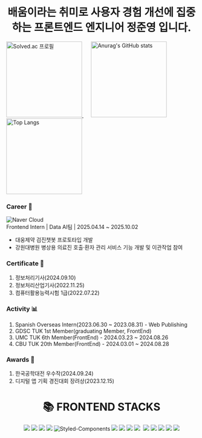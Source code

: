 <h1 align="center">배움이라는 취미로 사용자 경험 개선에 집중하는 프론트엔드 엔지니어 정준영 입니다.</h1>


<div align="left">
  <a href="https://solved.ac/jk9829249">
    <img src="http://mazassumnida.wtf/api/v2/generate_badge?boj=jk9829249" alt="Solved.ac 프로필" height="200px" />
  </a>
  <img src="https://github-readme-stats.vercel.app/api?username=Jayjunyoung&show_icons=true&theme=tokyonight" alt="Anurag's GitHub stats" height="200px" style="margin-left: 20px;"/>
  <img src="https://github-readme-stats.vercel.app/api/top-langs/?username=Jayjunyoung&layout=compact&theme=tokyonight" alt="Top Langs" height="200px"/>
</div>

### Career 💼
![Naver Cloud](https://img.shields.io/badge/Naver%20Cloud-04C75A?style=flat&logo=naver&logoColor=white) <br>
Frontend Intern | Data AI팀 | 2025.04.14 ~ 2025.10.02<br>
<ul>
  <li>대웅제약 검진챗봇 프로토타입 개발</li>
  <li>강원대병원 병상용 의료진 호출·환자 관리 서비스 기능 개발 및 이관작업 참여</li>
</ul>



### Certificate 🪪
1. 정보처리기사(2024.09.10)
2. 정보처리산업기사(2022.11.25)
3. 컴퓨터활용능력시험 1급(2022.07.22) 

### Activity 📊
1. Spanish Overseas Intern(2023.06.30 ~ 2023.08.31) - Web Publishing
2. GDSC TUK 1st Member(graduating Member, FrontEnd)
3. UMC TUK 6th Member(FrontEnd) - 2024.03.23 ~ 2024.08.26
4. CBU TUK 20th Member(FrontEnd) - 2024.03.01 ~ 2024.08.28

### Awards 👑 
1. 한국공학대전 우수작(2024.09.24)
2. 디지털 앱 기획 경진대회 장려상(2023.12.15)

<div align=center><h1>📚 FRONTEND STACKS</h1></div>

<div align=center> 
  <img src="https://img.shields.io/badge/javascript-F7DF1E?style=for-the-badge&logo=javascript&logoColor=white">
  <img src="https://img.shields.io/badge/typescript-3178C6?style=for-the-badge&logo=typescript&logoColor=white">
  <img src="https://img.shields.io/badge/react-61DAFB?style=for-the-badge&logo=react&logoColor=white">
  <img src="https://img.shields.io/badge/Next.js-000000?style=for-the-badge&logo=Next.js&logoColor=white"/>
  <img alt="Styled-Components" src="https://img.shields.io/badge/Styled Components-DB7093.svg?&style=for-the-badge&logo=styled-components&logoColor=white"/>
  <img src="https://img.shields.io/badge/Recoil-3578E5?style=for-the-badge&logo=recoil&logoColor=white" />
  <img src="https://img.shields.io/badge/tailwindcss-%2338B2AC.svg?style=for-the-badge&logo=tailwind-css&logoColor=white" />
  <img src="https://img.shields.io/badge/daisyui-5A0EF8?style=for-the-badge&logo=daisyui&logoColor=white" />
  <img src="https://img.shields.io/badge/zustand-3578E5?style=for-the-badge&logo=zustand&logoColor=white" />
  <img scr="https://img.shields.io/badge/-React%20Query-FF4154?style=for-the-badge&logo=react%20query&logoColor=white" />
  <img src="https://img.shields.io/badge/React_Router-CA4245?style=for-the-badge&logo=react-router&logoColor=white" />
  <img src="https://img.shields.io/badge/vite-%23646CFF.svg?style=for-the-badge&logo=vite&logoColor=white" />
  <img src="https://img.shields.io/badge/Canva-%2300C4CC.svg?style=for-the-badge&logo=Canva&logoColor=white" />
  <img src="https://img.shields.io/badge/figma-%23F24E1E.svg?style=for-the-badge&logo=figma&logoColor=white" />
  <img src="https://img.shields.io/badge/convex-003545?style=for-the-badge&logo=convex&logoColor=white" />
  <br>
</div>
